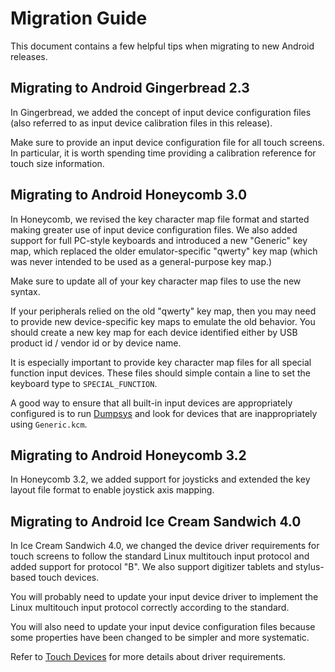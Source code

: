 <!--
   Copyright 2011 The Android Open Source Project

   Licensed under the Apache License, Version 2.0 (the "License");
   you may not use this file except in compliance with the License.
   You may obtain a copy of the License at

       http://www.apache.org/licenses/LICENSE-2.0

   Unless required by applicable law or agreed to in writing, software
   distributed under the License is distributed on an "AS IS" BASIS,
   WITHOUT WARRANTIES OR CONDITIONS OF ANY KIND, either express or implied.
   See the License for the specific language governing permissions and
   limitations under the License.
-->

# Migration Guide #

This document contains a few helpful tips when migrating to new Android releases.

## Migrating to Android Gingerbread 2.3 ##

In Gingerbread, we added the concept of input device configuration files
(also referred to as input device calibration files in this release).

Make sure to provide an input device configuration file for all touch screens.
In particular, it is worth spending time providing a calibration reference for
touch size information.

## Migrating to Android Honeycomb 3.0 ##

In Honeycomb, we revised the key character map file format and started making
greater use of input device configuration files.  We also added support for full
PC-style keyboards and introduced a new "Generic" key map, which
replaced the older emulator-specific "qwerty" key map (which was never
intended to be used as a general-purpose key map.)

Make sure to update all of your key character map files to use the new syntax.

If your peripherals relied on the old "qwerty" key map, then you
may need to provide new device-specific key maps to emulate the old behavior.
You should create a new key map for each device identified either by
USB product id / vendor id or by device name.

It is especially important to provide key character map files for all special
function input devices.  These files should simple contain a line to set
the keyboard type to `SPECIAL_FUNCTION`.

A good way to ensure that all built-in input devices are appropriately configured
is to run [Dumpsys](/tech/input/dumpsys.html) and look for devices that
are inappropriately using `Generic.kcm`.

## Migrating to Android Honeycomb 3.2 ##

In Honeycomb 3.2, we added support for joysticks and extended the key layout file
format to enable joystick axis mapping.

## Migrating to Android Ice Cream Sandwich 4.0 ##

In Ice Cream Sandwich 4.0, we changed the device driver requirements for touch screens
to follow the standard Linux multitouch input protocol and added support for
protocol "B".  We also support digitizer tablets and stylus-based touch devices.

You will probably need to update your input device driver to implement the Linux
multitouch input protocol correctly according to the standard.

You will also need to update your input device configuration files because some
properties have been changed to be simpler and more systematic.

Refer to [Touch Devices](/tech/input/touch-devices.html) for more details about
driver requirements.
